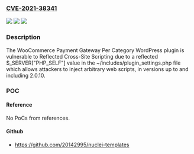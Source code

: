 ### [CVE-2021-38341](https://cve.mitre.org/cgi-bin/cvename.cgi?name=CVE-2021-38341)
![](https://img.shields.io/static/v1?label=Product&message=WooCommerce%20Payment%20Gateway%20Per%20Category&color=blue)
![](https://img.shields.io/static/v1?label=Version&message=2.0.10%20%3C%3D%202.0.10%20%20&color=brighgreen)
![](https://img.shields.io/static/v1?label=Vulnerability&message=CWE-79%20Cross-site%20Scripting%20(XSS)&color=brighgreen)

### Description

The WooCommerce Payment Gateway Per Category WordPress plugin is vulnerable to Reflected Cross-Site Scripting due to a reflected $_SERVER["PHP_SELF"] value in the ~/includes/plugin_settings.php file which allows attackers to inject arbitrary web scripts, in versions up to and including 2.0.10.

### POC

#### Reference
No PoCs from references.

#### Github
- https://github.com/20142995/nuclei-templates

